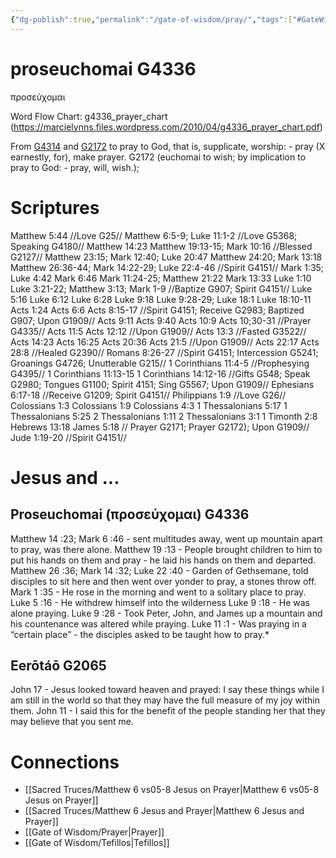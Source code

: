 ```yaml
---
{"dg-publish":true,"permalink":"/gate-of-wisdom/pray/","tags":["#GateWisdom","P"]}
---
```


# proseuchomai G4336

προσεύχομαι

Word Flow Chart: g4336_prayer_chart (https://marcielynns.files.wordpress.com/2010/04/g4336_prayer_chart.pdf)

From [G4314](https://www.blueletterbible.org/lexicon/g4314/kjv/tr/0-1/) and [G2172](https://www.blueletterbible.org/lexicon/g2172/kjv/tr/0-1/) to pray to God, that is, supplicate, worship: - pray (X earnestly, for), make prayer. G2172 (euchomai to wish; by implication to pray to God: - pray, will, wish.);

# Scriptures
Matthew 5:44 //Love  G25//
Matthew 6:5-9; Luke 11:1-2  //Love  G5368; Speaking G4180//
Matthew 14:23
Matthew 19:13-15; Mark 10:16 //Blessed G2127//
Matthew 23:15; Mark 12:40; Luke 20:47
Matthew 24:20; Mark 13:18
Matthew 26:36-44; Mark 14:22-29; Luke 22:4-46 //Spirit  G4151//
Mark 1:35; Luke 4:42
Mark 6:46
Mark 11:24-25; Matthew 21:22
Mark 13:33
Luke 1:10
Luke 3:21-22; Matthew 3:13; Mark 1-9 //Baptize  G907; Spirit  G4151//
Luke 5:16
Luke 6:12
Luke 6:28
Luke 9:18
Luke 9:28-29; Luke 18:1
Luke 18:10-11
Acts 1:24
Acts 6:6
Acts 8:15-17 //Spirit  G4151; Receive  G2983; Baptized  G907; Upon  G1909//
Acts 9:11
Acts 9:40
Acts 10:9
Acts 10;30-31 //Prayer  G4335//
Acts 11:5
Acts 12:12 //Upon  G1909//
Acts 13:3 //Fasted G3522//
Acts 14:23
Acts 16:25
Acts 20:36
Acts 21:5 //Upon  G1909//
Acts 22:17
Acts 28:8 //Healed G2390//
Romans 8:26-27 //Spirit  G4151; Intercession G5241; Groanings G4726; Unutterable G215//
1 Corinthians 11:4-5 //Prophesying G4395//
1 Corinthians 11:13-15
1 Corinthians 14:12-16 //Gifts  G548; Speak  G2980; Tongues  G1100; Spirit  4151; Sing G5567; Upon  G1909//
Ephesians 6:17-18 //Receive  G1209; Spirit  G4151//
Philippians 1:9 //Love  G26//
Colossians 1:3
Colossians 1:9
Colossians 4:3
1 Thessalonians 5:17
1 Thessalonians 5:25
2 Thessalonians 1:11
2 Thessalonians 3:1
1 Timonth 2:8
Hebrews 13:18
James 5:18 // Prayer  G2171; Prayer  G2172); Upon  G1909//
Jude 1:19-20 //Spirit  G4151//

# Jesus and ...
## Proseuchomai (προσεύχομαι) G4336 
Matthew 14 :23; Mark 6 :46 - sent multitudes away, went up mountain apart to pray, was there alone.
Matthew 19 :13 - People brought children to him to put his hands on them and pray - he laid his hands on them and departed.
Matthew 26 :36; Mark 14 :32; Luke 22 :40 - Garden of Gethsemane, told disciples to sit here and then went over yonder to pray, a stones throw off.
Mark 1 :35 - He rose in the morning and went to a solitary place to pray.
Luke 5 :16 - He withdrew himself into the wilderness
Luke 9 :18 - He was alone praying.
Luke 9 :28 - Took Peter, John, and James up a mountain and his countenance was altered while praying.
Luke 11 :1 - Was praying in a “certain place” - the disciples asked to be taught how to pray.* 


## Eerōtáō G2065

John 17 - Jesus looked toward heaven and prayed: 
	 I say these things while I am still in the world so that they may have the full measure of my joy within them. 
John 11 - I said this for the benefit of the people standing her that they may believe that you sent me. 


# Connections
- [[Sacred Truces/Matthew 6 vs05-8 Jesus on Prayer\|Matthew 6 vs05-8 Jesus on Prayer]]
- [[Sacred Truces/Matthew 6 Jesus and Prayer\|Matthew 6 Jesus and Prayer]]
- [[Gate of Wisdom/Prayer\|Prayer]]
- [[Gate of Wisdom/Tefillos\|Tefillos]]